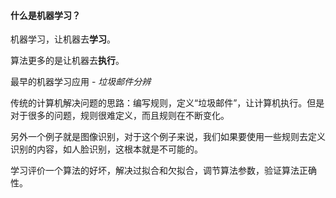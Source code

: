 #### 什么是机器学习？

机器学习，让机器去**学习**。

算法更多的是让机器去**执行**。

最早的机器学习应用 - *垃圾邮件分辨*

传统的计算机解决问题的思路：编写规则，定义“垃圾邮件”，让计算机执行。但是对于很多的问题，规则很难定义，而且规则在不断变化。

另外一个例子就是图像识别，对于这个例子来说，我们如果要使用一些规则去定义识别的内容，如人脸识别，这根本就是不可能的。

学习评价一个算法的好坏，解决过拟合和欠拟合，调节算法参数，验证算法正确性。                                                                                                                                                                                                                                                                                                                        